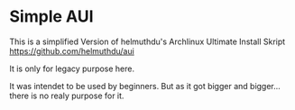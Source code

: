 # Simple AUI


This is a simplified Version of helmuthdu's Archlinux Ultimate Install Skript https://github.com/helmuthdu/aui 

It is only for legacy purpose here.

It was intendet to be used by beginners. But as it got bigger and bigger... there is no realy purpose for it.
